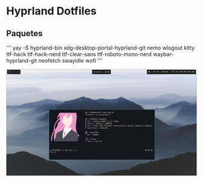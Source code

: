 # **Hyprland Dotfiles**

## Paquetes
'''
yay -S hyprland-bin xdg-desktop-portal-hyprland-git nemo wlogout kitty ttf-hack ttf-hack-nerd ttf-clear-sans ttf-roboto-mono-nerd waybar-hyprland-git neofetch swayidle wofi
'''

![Hyprland](/screenshot.png)